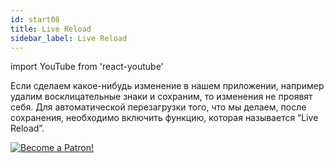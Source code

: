 ```yaml
---
id: start08
title: Live Reload
sidebar_label: Live Reload
---
```


import YouTube from 'react-youtube'

Если сделаем какое-нибудь изменение в нашем приложении, например удалим восклицательные знаки и сохраним, то изменения не проявят себя. Для автоматической перезагрузки того, что мы делаем, после сохранения, необходимо включить функцию, которая называется “Live Reload”.

<YouTube videoId='uISgghCjL38' />

[![Become a Patron!](/img/logo/patreon.jpg)](https://www.patreon.com/bePatron?u=31769291)
